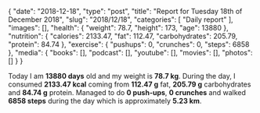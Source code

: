 {
    "date": "2018-12-18",
    "type": "post",
    "title": "Report for Tuesday 18th of December 2018",
    "slug": "2018\/12\/18",
    "categories": [
        "Daily report"
    ],
    "images": [],
    "health": {
        "weight": 78.7,
        "height": 173,
        "age": 13880
    },
    "nutrition": {
        "calories": 2133.47,
        "fat": 112.47,
        "carbohydrates": 205.79,
        "protein": 84.74
    },
    "exercise": {
        "pushups": 0,
        "crunches": 0,
        "steps": 6858
    },
    "media": {
        "books": [],
        "podcast": [],
        "youtube": [],
        "movies": [],
        "photos": []
    }
}

Today I am <strong>13880 days</strong> old and my weight is <strong>78.7 kg</strong>. During the day, I consumed <strong>2133.47 kcal</strong> coming from <strong>112.47 g</strong> fat, <strong>205.79 g</strong> carbohydrates and <strong>84.74 g</strong> protein. Managed to do <strong>0 push-ups</strong>, <strong>0 crunches</strong> and walked <strong>6858 steps</strong> during the day which is approximately <strong>5.23 km</strong>.